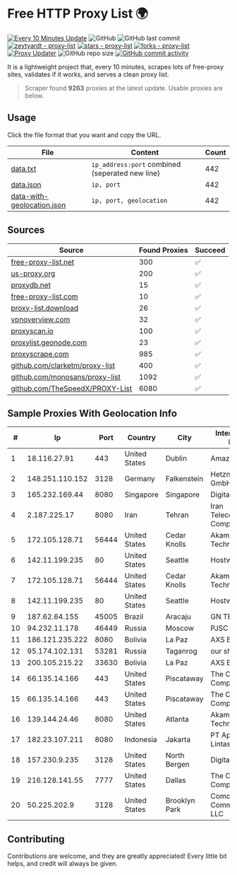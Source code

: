 
# Free HTTP Proxy List 🌍

[![Every 10 Minutes Update](https://github.com/mertguvencli/http-proxy-list/actions/workflows/main.yml/badge.svg?branch=main)](https://github.com/mertguvencli/http-proxy-list/actions/workflows/main.yml)
![GitHub](https://img.shields.io/github/license/mertguvencli/http-proxy-list)
![GitHub last commit](https://img.shields.io/github/last-commit/mertguvencli/http-proxy-list)
[![zevtyardt - proxy-list](https://img.shields.io/static/v1?label=zevtyardt&message=proxy-list&color=blue&logo=github)](https://github.com/zevtyardt/proxy-list "Go to GitHub repo")
[![stars - proxy-list](https://img.shields.io/github/stars/zevtyardt/proxy-list?style=social)](https://github.com/zevtyardt/proxy-list)
[![forks - proxy-list](https://img.shields.io/github/forks/zevtyardt/proxy-list?style=social)](https://github.com/zevtyardt/proxy-list)
[![Proxy Updater](https://github.com/zevtyardt/proxy-list/workflows/Proxy%20Updater/badge.svg)](https://github.com/zevtyardt/proxy-list/actions?query=workflow:"Proxy+Updater")
![GitHub repo size](https://img.shields.io/github/repo-size/zevtyardt/proxy-list)
[![GitHub commit activity](https://img.shields.io/github/commit-activity/m/zevtyardt/proxy-list?logo=commits)](https://github.com/zevtyardt/proxy-list/commits/main)

It is a lightweight project that, every 10 minutes, scrapes lots of free-proxy sites, validates if it works, and serves a clean proxy list.

> Scraper found **9263** proxies at the latest update. Usable proxies are below.

## Usage

Click the file format that you want and copy the URL.

|File|Content|Count|
|----|-------|-----|
|[data.txt](https://raw.githubusercontent.com/mertguvencli/http-proxy-list/main/proxy-list/data.txt)|`ip_address:port` combined (seperated new line)|442|
|[data.json](https://raw.githubusercontent.com/mertguvencli/http-proxy-list/main/proxy-list/data.json)|`ip, port`|442|
|[data-with-geolocation.json](https://raw.githubusercontent.com/mertguvencli/http-proxy-list/main/proxy-list/data-with-geolocation.json)|`ip, port, geolocation`|442|

## Sources

|Source|Found Proxies|Succeed|
|------|-------------|-------|
|[free-proxy-list.net](https://free-proxy-list.net)|300|✅|
|[us-proxy.org](https://www.us-proxy.org)|200|✅|
|[proxydb.net](http://proxydb.net)|15|✅|
|[free-proxy-list.com](https://free-proxy-list.com/?page=&port=&type%5B%5D=http&type%5B%5D=https&up_time=0&search=Search)|10|✅|
|[proxy-list.download](https://www.proxy-list.download/HTTP)|26|✅|
|[vpnoverview.com](https://vpnoverview.com/privacy/anonymous-browsing/free-proxy-servers)|32|✅|
|[proxyscan.io](https://www.proxyscan.io)|100|✅|
|[proxylist.geonode.com](https://proxylist.geonode.com/api/proxy-list?limit=300&page=1&sort_by=lastChecked&sort_type=desc&protocols=http,https)|23|✅|
|[proxyscrape.com](https://api.proxyscrape.com/v2/?request=displayproxies&protocol=http&timeout=10000&country=all&ssl=all&anonymity=all)|985|✅|
|[github.com/clarketm/proxy-list](https://raw.githubusercontent.com/clarketm/proxy-list/master/proxy-list-raw.txt)|400|✅|
|[github.com/monosans/proxy-list](https://raw.githubusercontent.com/monosans/proxy-list/main/proxies/http.txt)|1092|✅|
|[github.com/TheSpeedX/PROXY-List](https://raw.githubusercontent.com/TheSpeedX/PROXY-List/master/http.txt)|6080|✅|


## Sample Proxies With Geolocation Info

|#|Ip|Port|Country|City|Internet Service Provider|
|-|--|----|-------|----|-------------------------|
|1|18.116.27.91|443|United States|Dublin|Amazon.com, Inc.|
|2|148.251.110.152|3128|Germany|Falkenstein|Hetzner Online GmbH|
|3|165.232.169.44|8080|Singapore|Singapore|DigitalOcean, LLC|
|4|2.187.225.17|8080|Iran|Tehran|Iran Telecommunication Company PJS|
|5|172.105.128.71|56444|United States|Cedar Knolls|Akamai Technologies|
|6|142.11.199.235|80|United States|Seattle|Hostwinds LLC.|
|7|172.105.128.71|56444|United States|Cedar Knolls|Akamai Technologies|
|8|142.11.199.235|80|United States|Seattle|Hostwinds LLC.|
|9|187.62.64.155|45005|Brazil|Aracaju|GN TELECOM|
|10|94.232.11.178|46449|Russia|Moscow|PJSC MegaFon|
|11|186.121.235.222|8080|Bolivia|La Paz|AXS Bolivia S. A.|
|12|95.174.102.131|53281|Russia|Taganrog|our short network|
|13|200.105.215.22|33630|Bolivia|La Paz|AXS Bolivia S. A.|
|14|66.135.14.166|443|United States|Piscataway|The Constant Company, LLC|
|15|66.135.14.166|443|United States|Piscataway|The Constant Company, LLC|
|16|139.144.24.46|8080|United States|Atlanta|Akamai Technologies, Inc.|
|17|182.23.107.211|8080|Indonesia|Jakarta|PT Aplikanusa Lintasarta|
|18|157.230.9.235|3128|United States|North Bergen|DigitalOcean, LLC|
|19|216.128.141.55|7777|United States|Dallas|The Constant Company|
|20|50.225.202.9|3128|United States|Brooklyn Park|Comcast Cable Communications, LLC|



## Contributing

Contributions are welcome, and they are greatly appreciated! Every
little bit helps, and credit will always be given.

